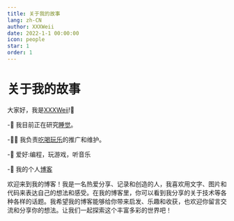 ```yaml
---
title: 关于我的故事
lang: zh-CN
author: XXXWeii
date: 2022-1-1 00:00:00
icon: people
star: 1
order: 1
---
```


# 关于我的故事

大家好，我是[XXXWeii](https://github.com/XXXWeii)!👋

-🔭 我目前正在研究[睡觉]()。

-👨‍💻 我负责[吃喝玩乐]()的推广和维护。

-🏓 爱好:编程，玩游戏，听音乐

-👋 我的个人[博客](https://www.zhangshuqi.com)

欢迎来到我的博客！我是一名热爱分享、记录和创造的人，我喜欢用文字、图片和代码来表达自己的想法和感受。在我的博客里，你可以看到我分享的关于技术等各种各样的话题。我希望我的博客能够给你带来启发、乐趣和收获，也欢迎你留言交流和分享你的想法。让我们一起探索这个丰富多彩的世界吧！
